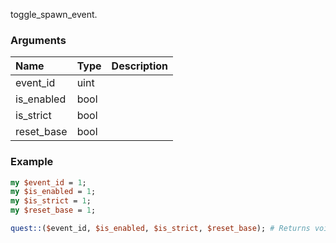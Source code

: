 toggle_spawn_event.
### Arguments
**Name**|**Type**|**Description**
:---|:---|:---
event_id|uint|
is_enabled|bool|
is_strict|bool|
reset_base|bool|

### Example

```perl
my $event_id = 1;
my $is_enabled = 1;
my $is_strict = 1;
my $reset_base = 1;

quest::($event_id, $is_enabled, $is_strict, $reset_base); # Returns void
```
